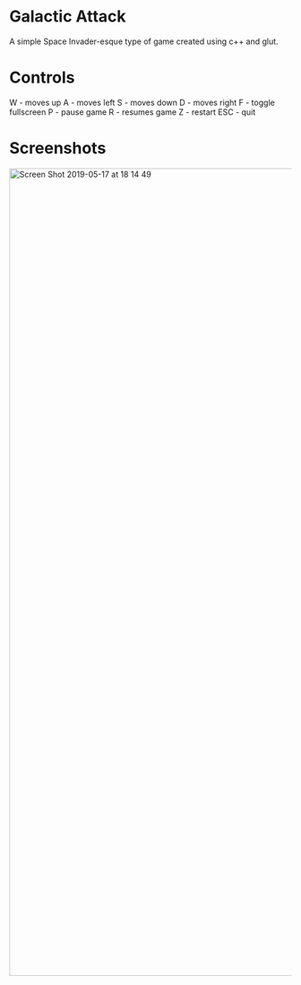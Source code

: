 # Galactic Attack
A simple Space Invader-esque type of game created using c++ and glut.

# Controls
W - moves up
A - moves left
S - moves down
D - moves right
F - toggle fullscreen
P - pause game
R - resumes game
Z - restart
ESC - quit

# Screenshots
<img width="1440" alt="Screen Shot 2019-05-17 at 18 14 49" src="https://user-images.githubusercontent.com/43301201/57962751-e5c58000-78cf-11e9-83d8-d40f784faa92.png">

